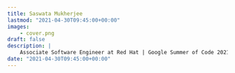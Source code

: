 ```yaml
---
title: Saswata Mukherjee
lastmod: "2021-04-30T09:45:00+00:00"
images:
    - cover.png
draft: false
description: |
    Associate Software Engineer at Red Hat | Google Summer of Code 2021 mentee under Cloud Native Computing Foundation(Thanos project) | former Software Engineer Intern at MayaData (ChaosNative) | Computer Science and Engineering undergrad (Junior Year)
date: "2021-04-30T09:45:00+00:00"
---
```




